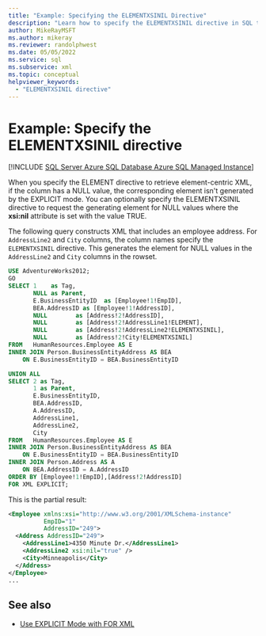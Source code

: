```yaml
---
title: "Example: Specifying the ELEMENTXSINIL Directive"
description: "Learn how to specify the ELEMENTXSINIL directive in SQL to generate XML elements for NULL values where the xsi:nil attribute is true."
author: MikeRayMSFT
ms.author: mikeray
ms.reviewer: randolphwest
ms.date: 05/05/2022
ms.service: sql
ms.subservice: xml
ms.topic: conceptual
helpviewer_keywords:
  - "ELEMENTXSINIL directive"
---
```

# Example: Specify the ELEMENTXSINIL directive

[!INCLUDE [SQL Server Azure SQL Database Azure SQL Managed Instance](../../includes/applies-to-version/sql-asdb-asdbmi.md)]

When you specify the ELEMENT directive to retrieve element-centric XML, if the column has a NULL value, the corresponding element isn't generated by the EXPLICIT mode. You can optionally specify the ELEMENTXSINIL directive to request the generating element for NULL values where the **xsi:nil** attribute is set with the value TRUE.

The following query constructs XML that includes an employee address. For `AddressLine2` and `City` columns, the column names specify the `ELEMENTXSINIL` directive. This generates the element for NULL values in the `AddressLine2` and `City` columns in the rowset.

```sql
USE AdventureWorks2012;
GO
SELECT 1    as Tag,
       NULL as Parent,
       E.BusinessEntityID  as [Employee!1!EmpID],
       BEA.AddressID as [Employee!1!AddressID],
       NULL        as [Address!2!AddressID],
       NULL        as [Address!2!AddressLine1!ELEMENT],
       NULL        as [Address!2!AddressLine2!ELEMENTXSINIL],
       NULL        as [Address!2!City!ELEMENTXSINIL]
FROM   HumanResources.Employee AS E
INNER JOIN Person.BusinessEntityAddress AS BEA
    ON E.BusinessEntityID = BEA.BusinessEntityID

UNION ALL
SELECT 2 as Tag,
       1 as Parent,
       E.BusinessEntityID,
       BEA.AddressID,
       A.AddressID,
       AddressLine1,
       AddressLine2,
       City
FROM   HumanResources.Employee AS E
INNER JOIN Person.BusinessEntityAddress AS BEA
    ON E.BusinessEntityID = BEA.BusinessEntityID
INNER JOIN Person.Address AS A
    ON BEA.AddressID = A.AddressID
ORDER BY [Employee!1!EmpID],[Address!2!AddressID]
FOR XML EXPLICIT;
```

This is the partial result:

```xml
<Employee xmlns:xsi="http://www.w3.org/2001/XMLSchema-instance"
          EmpID="1"
          AddressID="249">
  <Address AddressID="249">
    <AddressLine1>4350 Minute Dr.</AddressLine1>
    <AddressLine2 xsi:nil="true" />
    <City>Minneapolis</City>
  </Address>
</Employee>
...
```

## See also

- [Use EXPLICIT Mode with FOR XML](../../relational-databases/xml/use-explicit-mode-with-for-xml.md)
